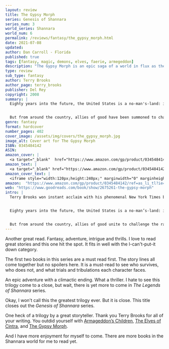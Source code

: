 ```yaml
---
layout: review
title: The Gypsy Morph
series: Genesis of Shannara
series_num: 3
world_series: Shannara
world_num: 6
permalink: /reviews/fantasy/the_gypsy_morph.html
date: 2021-07-08
updated: 
author: Dan Carroll - Florida
published: true
tags: [fantasy, magic, demons, elves, faerie, armegeddon]
description: "The Gypsy Morph is an epic saga of a world in flux as the mortal realm yields to a magical one; as the champions of the Word and the Void clash for the last time to decide what will be and what must cease; and as, from the remnants of a doomed age, something altogether extraordinary rises."
type: review
sub_type: fantasy
author: Terry Brooks
author_page: terry_brooks
publisher: Del Rey
copyright: 2008
summary: |
  Eighty years into the future, the United States is a no-man's-land: its landscape blighted by chemical warfare, pollution, and plague; its government collapsed, its citizens adrift, desperate, and fighting to stay alive. Survivors in fortified compounds hold the line against wandering predators, rogue militias, and hideous mutations spawned by the toxic atmosphere. And against them all stands an enemy neither mortal nor merciful: demons and their minions, bent on slaughtering and subjugating the last of humankind.


  But from around the country, allies of good have been summoned to challenge the rampaging evil. Logan Tom, wielding the magic staff of a Knight of the Word, has a promise to keep - protecting the world's only hope of salvation - and a score to settle, with the demon that massacred his family. Angel Perez, Logan's fellow Knight, has risked her life to aid the elvish race, whose peaceful, hidden realm is marked for extermination by the forces of the Void. Kirisin Belloruus, a young elf entrusted with an ancient magic, must deliver his entire civilization from a monstrous army. And Hawk, the rootless boy who is nothing less than destiny's instrument, must lead the last of humanity to a latter-day promised land before the final darkness falls.
genre: fantasy
format: hardcover
number_pages: 402
cover_image: /assets/img/covers/the_gypsy_morph.jpg
image_alt: Cover art for The Gypsy Morph
ISBN: 0345484142
ASIN: 
amazon_cover: |
  <a target="_blank"  href="https://www.amazon.com/gp/product/0345484142/ref=as_li_tl?ie=UTF8&camp=1789&creative=9325&creativeASIN=0345484142&linkCode=as2&tag=floridan21-20&linkId=4a04210cd1122317906acc664352dea5"><img border="0" src="//ws-na.amazon-adsystem.com/widgets/q?_encoding=UTF8&MarketPlace=US&ASIN=0345484142&ServiceVersion=20070822&ID=AsinImage&WS=1&Format=_SL250_&tag=floridan21-20" ></a>
amazon_text: |
  <a target="_blank" href="https://www.amazon.com/gp/product/0345484142/ref=as_li_tl?ie=UTF8&camp=1789&creative=9325&creativeASIN=0345484142&linkCode=as2&tag=floridan21-20&linkId=c7daf395df8150e1a9778b0f7bd1ad8e">The Gypsy Morph (The Genesis of Shannara, Book 3)</a>
amazon_cover_text: |
  <iframe style="width:120px;height:240px;" marginwidth="0" marginheight="0" scrolling="no" frameborder="0" src="//ws-na.amazon-adsystem.com/widgets/q?ServiceVersion=20070822&OneJS=1&Operation=GetAdHtml&MarketPlace=US&source=ac&ref=tf_til&ad_type=product_link&tracking_id=floridan21-20&marketplace=amazon&amp;region=US&placement=0345484142&asins=0345484142&linkId=4c58a053ee95082cbf65c503c222c888&show_border=false&link_opens_in_new_window=false&price_color=333333&title_color=0066c0&bg_color=ffffff"></iframe>
amazon:  "https://www.amazon.com/gp/product/0345484142/ref=as_li_tl?ie=UTF8&tag=floridan21-20&camp=1789&creative=9325&linkCode=as2&creativeASIN=0345484142&linkId=b31c767166068be211c21e29f3107035"
web: "https://www.goodreads.com/book/show/2675261-the-gypsy-morph"
intro: |
  Terry Brooks won instant acclaim with his phenomenal New York Times bestseller The Sword of Shannara. Its sequels earned Brooks legendary status. Then his darkly enthralling The Word and the Void trilogy revealed new depths and vistas to his mastery of epic fantasy. Armageddon’s Children and The Elves of Cintra took Brooks’s remarkable mythos to a breathtaking new level by delving deep into the history of Shannara. And now, The Gypsy Morph rounds out–with an adventure of unforgettably imaginative scope–the first phase of a new chapter in this classic series.


  Eighty years into the future, the United States is a no-man’s-land: its landscape blighted by chemical warfare, pollution, and plague; its government collapsed; its citizens adrift, desperate, fighting to stay alive. In fortified compounds, survivors hold the line against wandering predators, rogue militias, and hideous mutations spawned from the toxic environment, while against them all stands an enemy neither mortal nor merciful: demons and their minions bent on slaughtering and subjugating the last of humankind.


  But from around the country, allies of good unite to challenge the rampaging evil. Logan Tom, wielding the magic staff of a Knight of the Word, has a promise to keep–protecting the world’s only hope of salvation–and a score to settle with the demon that massacred his family. Angel Perez, Logan’s fellow Knight, has risked her life to aid the elvish race, whose peaceful, hidden realm is marked for extermination by the forces of the Void. Kirisin Belloruus, a young elf entrusted with an ancient magic, must deliver his entire civilization from a monstrous army. And Hawk, the rootless boy who is nothing less than destiny’s instrument, must lead the last of humanity to a latter-day promised land before the final darkness falls.
---
```


Another great read. Fantasy, adventure, intrigue and thrills. I love to read great stories and this one hit the spot. It fits in well with the I-can't-put-it down category.

The first two books in this series are a must read first. The story lines all come together but no spoilers here. It is a must-read to see who survives, who does not, and what trials and tribulations each character faces.

An epic adventure with a climactic ending. What a thriller. I hate to see this trilogy come to a close, but wait, there is yet more to come in *The Legends of Shannara* series.

Okay, I won't call this the greatest trilogy ever. But it is close. This title closes out the *Genesis of Shannara* series.

One heck of a trilogy by a great storyteller. Thank you Terry Brooks for all of your writing. You outdid yourself with [Armageddon’s Children](/reviews/fantasy/armegeddons_children.html), [The Elves of Cintra](/reviews/fantasy/the_elves_of_cintra.html), and [The Gypsy Morph](/reviews/fantasy/the_gypsy_morph.html).

And I have more enjoyment for myself to come. There are more books in the Shannara world for me to read yet.